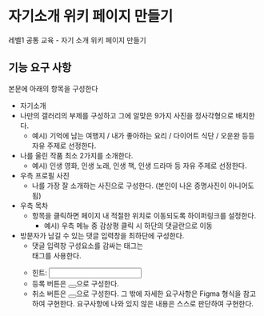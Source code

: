 # 자기소개 위키 페이지 만들기

레벨1 공통 교육 - 자기 소개 위키 페이지 만들기

## 기능 요구 사항

본문에 아래의 항목을 구성한다

- 자기소개
- 나만의 갤러리의 부제를 구성하고 그에 알맞은 9가지 사진을 정사각형으로 배치한다.
  - 예시) 기억에 남는 여행지 / 내가 좋아하는 요리 / 다이어트 식단 / 오운완 등등 자유 주제로 선정한다.
- 나를 울린 작품 최소 2가지를 소개한다.
  - 예시) 인생 영화, 인생 노래, 인생 책, 인생 드라마 등 자유 주제로 선정한다.
- 우측 프로필 사진
  - 나를 가장 잘 소개하는 사진으로 구성한다. (본인이 나온 증명사진이 아니어도 됨)
- 우측 목차
  - 항목을 클릭하면 페이지 내 적절한 위치로 이동되도록 하이퍼링크를 설정한다.
    - 예시) 우측 메뉴 중 감상평 클릭 시 하단의 댓글란으로 이동
- 방문자가 남길 수 있는 댓글 입력창을 최하단에 구성한다.
  - 댓글 입력창 구성요소를 감싸는 태그는 <form> 태그를 사용한다.
  - 힌트: <input type="text">
  - 등록 버튼은 <button type="button"></button>으로 구성한다.
  - 취소 버튼은 <button type="reset"></button>으로 구성한다.
    그 밖에 자세한 요구사항은 Figma 형식을 참고하여 구현한다.
    요구사항에 나와 있지 않은 내용은 스스로 판단하여 구현한다.

##
